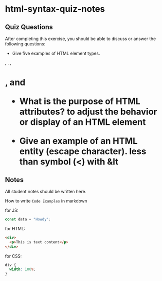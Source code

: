 # html-syntax-quiz-notes

## Quiz Questions

After completing this exercise, you should be able to discuss or answer the following questions:

- Give five examples of HTML element types.
<html>, <head>, <body>, <h1>, and <p>

- What is the purpose of HTML attributes?
to adjust the behavior or display of an HTML element

- Give an example of an HTML entity (escape character).
less than symbol (<) with &lt
## Notes

All student notes should be written here.


How to write `Code Examples` in markdown

for JS:

```javascript
const data = "Howdy";
```

for HTML:

```html
<div>
  <p>This is text content</p>
</div>
```

for CSS:

```css
div {
  width: 100%;
}
```

